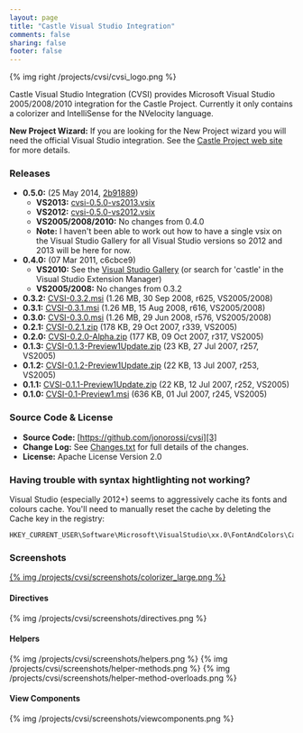 ```yaml
---
layout: page
title: "Castle Visual Studio Integration"
comments: false
sharing: false
footer: false
---
```


{% img right /projects/cvsi/cvsi_logo.png %}

Castle Visual Studio Integration (CVSI) provides Microsoft Visual Studio 2005/2008/2010 integration for the Castle Project.
Currently it only contains a colorizer and IntelliSense for the NVelocity language.

__New Project Wizard:__ If you are looking for the New Project wizard you will need the official Visual Studio integration.
See the [Castle Project web site][1] for more details.

### Releases
* __0.5.0:__ (25 May 2014, [2b91889][5])
  * __VS2013:__ <a href="cvsi-0.5.0-vs2013.vsix">cvsi-0.5.0-vs2013.vsix</a>
  * __VS2012:__ <a href="cvsi-0.5.0-vs2012.vsix">cvsi-0.5.0-vs2012.vsix</a>
  * __VS2005/2008/2010:__ No changes from 0.4.0
  * __Note:__ I haven't been able to work out how to have a single vsix on the Visual Studio Gallery for all Visual Studio versions so 2012 and 2013 will be here for now.
* __0.4.0:__ (07 Mar 2011, c6cbce9)
  * __VS2010:__ See the [Visual Studio Gallery][2]</a> (or search for 'castle' in the Visual Studio Extension Manager)
  * __VS2005/2008:__ No changes from 0.3.2
* __0.3.2:__ <a href="CVSI-0.3.2.msi">CVSI-0.3.2.msi</a> (1.26 MB, 30 Sep 2008, r625, VS2005/2008)
* __0.3.1:__ <a href="CVSI-0.3.1.msi">CVSI-0.3.1.msi</a> (1.26 MB, 15 Aug 2008, r616, VS2005/2008)
* __0.3.0:__ <a href="CVSI-0.3.0.msi">CVSI-0.3.0.msi</a> (1.26 MB, 29 Jun 2008, r576, VS2005/2008)
* __0.2.1:__ <a href="CVSI-0.2.1.zip">CVSI-0.2.1.zip</a> (178 KB, 29 Oct 2007, r339, VS2005)
* __0.2.0:__ <a href="CVSI-0.2.0-Alpha.zip">CVSI-0.2.0-Alpha.zip</a> (177 KB, 09 Oct 2007, r317, VS2005)
* __0.1.3:__ <a href="CVSI-0.1.3-Preview1Update.zip">CVSI-0.1.3-Preview1Update.zip</a> (23 KB, 27 Jul 2007, r257, VS2005)
* __0.1.2:__ <a href="CVSI-0.1.2-Preview1Update.zip">CVSI-0.1.2-Preview1Update.zip</a> (22 KB, 13 Jul 2007, r253, VS2005)
* __0.1.1:__ <a href="CVSI-0.1.1-Preview1Update.zip">CVSI-0.1.1-Preview1Update.zip</a> (22 KB, 12 Jul 2007, r252, VS2005)
* __0.1.0:__ <a href="CVSI-0.1-Preview1.msi">CVSI-0.1-Preview1.msi</a> (636 KB, 01 Jul 2007, r245, VS2005)

### Source Code & License
<p style="float: right;">
  <script type="text/javascript" src="http://www.ohloh.net/p/6484/widgets/project_partner_badge.js"></script>
</p>

* __Source Code:__ [https://github.com/jonorossi/cvsi][3]
* __Change Log:__ See [Changes.txt][4] for full details of the changes.
* __License:__ Apache License Version 2.0

### Having trouble with syntax hightlighting not working?
Visual Studio (especially 2012+) seems to aggressively cache its fonts and colours cache.
You'll need to manually reset the cache by deleting the Cache key in the registry:

    HKEY_CURRENT_USER\Software\Microsoft\VisualStudio\xx.0\FontAndColors\Cache

### Screenshots
[{% img /projects/cvsi/screenshots/colorizer_large.png %}](/projects/cvsi/screenshots/colorizer_large.png)

#### Directives
{% img /projects/cvsi/screenshots/directives.png %}
    
#### Helpers
{% img /projects/cvsi/screenshots/helpers.png %}
{% img /projects/cvsi/screenshots/helper-methods.png %}
{% img /projects/cvsi/screenshots/helper-method-overloads.png %}

#### View Components
{% img /projects/cvsi/screenshots/viewcomponents.png %}

[1]: http://www.castleproject.org/castle/vsintegration.html
[2]: http://visualstudiogallery.msdn.microsoft.com/5f5f4523-95f6-4277-b499-959950368a4d
[3]: https://github.com/jonorossi/cvsi
[4]: https://github.com/jonorossi/cvsi/blob/master/doc/Changes.txt
[5]: https://github.com/jonorossi/cvsi/commit/2b91889acb7430c6f6893f1321c3c151ccecaca8
